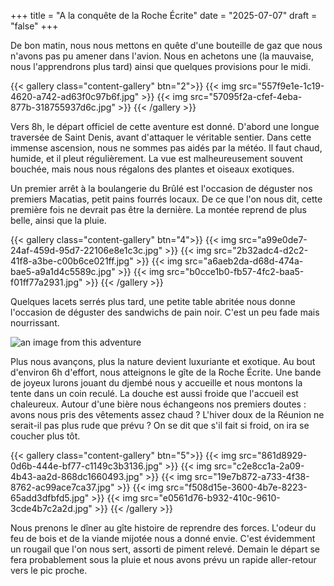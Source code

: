 +++
title = "A la conquête de la Roche Écrite"
date = "2025-07-07"
draft = "false"
+++


De bon matin, nous nous mettons en quête d'une bouteille de gaz que nous n'avons pas pu amener dans l'avion. Nous en achetons une (la mauvaise, nous l'apprendrons plus tard) ainsi que quelques provisions pour le midi. 

{{< gallery class="content-gallery" btn="2">}}
{{< img src="557f9e1e-1c19-4620-a742-ad63f0c97b6f.jpg" >}}
{{< img src="57095f2a-cfef-4eba-877b-318755937d6c.jpg" >}}
{{< /gallery >}}


Vers 8h, le départ officiel de cette aventure est donné. D'abord une longue traversée de Saint Denis, avant d'attaquer le véritable sentier. Dans cette immense ascension, nous ne sommes pas aidés par la météo. Il faut chaud, humide, et il pleut régulièrement.
La vue est malheureusement souvent bouchée, mais nous nous régalons des plantes et oiseaux exotiques. 

Un premier arrêt à la boulangerie du Brûlé est l'occasion de déguster nos premiers Macatias, petit pains fourrés locaux. De ce que l'on nous dit, cette première fois ne devrait pas être la dernière. 
La montée reprend de plus belle, ainsi que la pluie. 

{{< gallery class="content-gallery" btn="4">}}
{{< img src="a99e0de7-24af-459d-95d7-22106e8e1c3c.jpg" >}}
{{< img src="2b32adc4-d2c2-41f8-a3be-c00b6ce021ff.jpg" >}}
{{< img src="a6aeb2da-d68d-474a-bae5-a9a1d4c5589c.jpg" >}}
{{< img src="b0cce1b0-fb57-4fc2-baa5-f01ff77a2931.jpg" >}}
{{< /gallery >}}


Quelques lacets serrés plus tard, une petite table abritée nous donne l'occasion de déguster des sandwichs de pain noir. C'est un peu fade mais nourrissant. 

![an image from this adventure](bbcc3c40-dcf1-4397-914b-a532cf6369c3.jpg)

Plus nous avançons, plus la nature devient luxuriante et exotique. Au bout d'environ 6h d'effort, nous atteignons le gîte de la Roche Écrite. Une bande de joyeux lurons jouant du djembé nous y accueille et nous montons la tente dans un coin reculé. La douche est aussi froide que l'accueil est chaleureux. Autour d'une bière nous échangeons nos premiers doutes : avons nous pris des vêtements assez chaud ? L'hiver doux de la Réunion ne serait-il pas plus rude que prévu ? On se dit que s'il fait si froid, on ira se coucher plus tôt.

{{< gallery class="content-gallery" btn="5">}}
{{< img src="861d8929-0d6b-444e-bf77-c1149c3b3136.jpg" >}}
{{< img src="c2e8cc1a-2a09-4b43-aa2d-868dc1660493.jpg" >}}
{{< img src="19e7b872-a733-4f38-8762-ac99ace7ca37.jpg" >}}
{{< img src="f508d15e-3600-4b7e-8223-65add3dfbfd5.jpg" >}}
{{< img src="e0561d76-b932-410c-9610-3cde4b7c2a2d.jpg" >}}
{{< /gallery >}}


Nous prenons le dîner au gîte histoire de reprendre des forces. L'odeur du feu de bois et de la viande mijotée nous a donné envie. C'est évidemment un rougail que l'on nous sert, assorti de piment relevé. Demain le départ se fera probablement sous la pluie et nous avons prévu un rapide aller-retour vers le pic proche.

